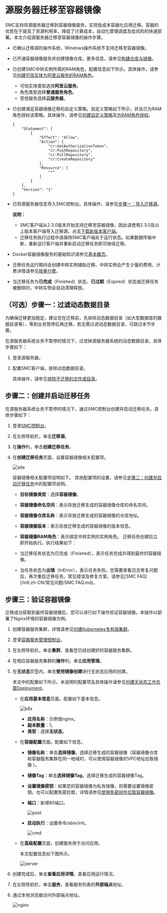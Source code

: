 # 源服务器迁移至容器镜像

SMC支持将源服务器迁移到容器镜像服务，实现低成本容器化应用迁移。容器的优势在于提高了资源利用率，降低了计算成本，自动化管理调度及低风险的快速部署。本文介绍源服务器迁移至容器镜像的操作步骤。

-   已确认迁移源的操作系统，Windows操作系统不支持迁移至容器镜像。
-   已开通容器镜像服务并创建镜像仓库。更多信息，请参见[构建仓库与镜像]()。
-   已创建SMC中转实例所需的RAM角色，配置信息如下所示。具体操作，请参见[创建可信实体为阿里云服务的RAM角色](/intl.zh-CN/角色管理/创建RAM角色/创建可信实体为阿里云服务的RAM角色.md)。
    -   可信实体类型选择**阿里云服务**。
    -   角色类型选择**普通服务角色**。
    -   受信服务选择**云服务器**。
-   已创建满足容器镜像迁移的自定义策略。自定义策略如下所示，并且已为RAM角色授权该策略。具体操作，请参见[创建自定义策略](/intl.zh-CN/权限策略管理/自定义策略/创建自定义策略.md)及[为RAM角色授权](/intl.zh-CN/角色管理/为RAM角色授权.md)。

    ```
    {
        "Statement": [
            {
                "Effect": "Allow",
                "Action": [
                    "cr:GetAuthorizationToken",
                    "cr:PushRepository",
                    "cr:PullRepository",
                    "cr:CreateRepository"
                ],
                "Resource": [
                    "*"
                ]
            }
        ],
        "Version": "1"
    }
    ```

-   已将源服务器信息导入SMC控制台。具体操作，请参见[步骤一：导入迁移源](/intl.zh-CN/用户指南/步骤一：导入迁移源.md)。

    **说明：**

    -   SMC客户端从2.3.0版本开始支持迁移至容器镜像，因此请使用2.3.0及以上版本客户端导入迁移源。点击[下载新版本客户端](http://p2v-tools.oss-cn-hangzhou.aliyuncs.com/smc/Alibaba_Cloud_Migration_Tool.zip)。
    -   迁移任务执行过程中请保持SMC客户端处于运行状态。如果数据传输中断，重新运行客户端并重新启动迁移任务即可继续迁移。

-   Docker容器镜像服务的基础知识请参见[基本概念]()。
-   迁移任务运行期间会创建中转实例辅助迁移。中转实例会产生少量的费用，计费详情请参见[按量付费](/intl.zh-CN/产品计费/计费方式/按量付费.md)。
-   当迁移任务为**已完成**（Finished）状态、**已过期**（Expired）状态或迁移任务被删除时，中转实例会自动清理释放。

## （可选）步骤一：过滤动态数据目录

为确保迁移更加稳定，建议您在迁移前，先排除动态数据目录（如大型数据库的数据目录等），等到业务暂停后再迁移。若无需过滤动态数据目录，可跳过本节步骤。

在源服务器系统业务不暂停的情况下，过滤掉源服务器系统的动态数据目录。具体步骤如下：

1.  登录源服务器。

2.  配置SMC客户端，排除动态数据目录。

    具体操作，请参见[排除不迁移的文件或目录](/intl.zh-CN/用户指南/步骤一：导入迁移源.mdstep_pln_qm7_6rn)。


## 步骤二：创建并启动迁移任务

在源服务器系统业务不暂停的情况下，通过SMC控制台创建并启动迁移任务。具体步骤如下：

1.  登录[SMC控制台](https://smc.console.aliyun.com/)。

2.  在左侧导航栏，单击**迁移源**。

3.  在**操作**列，单击**创建迁移任务**。

4.  在**创建迁移任务**页面，设置容器镜像相关配置项。

    ![site](https://static-aliyun-doc.oss-accelerate.aliyuncs.com/assets/img/zh-CN/3763659951/p128528.png)

    容器镜像相关配置项说明如下。 其他配置项的设置，请参见[步骤二：创建并启动迁移任务](/intl.zh-CN/用户指南/步骤二：创建并启动迁移任务.md)中的配置项说明。

    -   **目标镜像类型**：选择**容器镜像**。
    -   **容器镜像命名空间**：表示存放迁移生成的容器镜像仓库的命名空间。
    -   **容器镜像仓库名称**：表示存放迁移生成的容器镜像的仓库地址。
    -   **容器镜像版本**：表示存放迁移生成的容器镜像的版本信息。
    -   **容器镜像RAM角色**：表示绑定中转实例的实例角色。
    迁移任务创建后立即开始执行。执行结果如下：

    -   当迁移任务状态为已完成（Finished），表示任务完成并得到最终的容器镜像。
    -   当任务状态为**出错**（InError），表示任务失败。您需要查看日志修复问题后，再次重启迁移任务。常见错误及修复方案，请参见[SMC FAQ](/intl.zh-CN/常见问题/SMC FAQ.md)。

## 步骤三：验证容器镜像

迁移成功获取到最终容器镜像后，您可以进行如下操作验证容器镜像。本操作以部署了Nginx环境的容器镜像为例。

1.  创建容器服务集群，详情请参见[创建Kubernetes专有版集群](/intl.zh-CN/Kubernetes集群用户指南/集群/创建集群/创建Kubernetes专有版集群.md)。

2.  登录[容器服务管理控制台](https://cs.console.aliyun.com)。

3.  在左侧导航栏，单击**集群**，查看您已经创建好的容器服务集群。

4.  在相应容器服务集群的**操作**列，单击**应用管理**。

5.  在**无状态**页签内，单击**使用镜像创建**进行无状态应用的创建。

    本文中的配置如下所示。未说明的配置项及具体操作请参见[创建无状态工作负载Deployment](/intl.zh-CN/Kubernetes集群用户指南/应用/工作负载/创建无状态工作负载Deployment.md)。

    -   在**应用基本信息**页面。配置如下基本信息。

        ![k8s](https://static-aliyun-doc.oss-accelerate.aliyuncs.com/assets/img/zh-CN/3763659951/p139754.png)

        -   **应用名称**：示例值nginx。
        -   **副本数量**：1。
        -   **类型**：选择**无状态**。
    -   在**容器配置**页面。配置如下信息。
        -   **镜像名称**：单击**选择镜像**。选择迁移生成的容器镜像（容器镜像仓库和容器服务集群在同一地域时，可以使用容器镜像的VPC地址拉取镜像 ）。
        -   **镜像Tag**：单击**选择镜像Tag**。选择迁移生成的容器镜像Tag。
        -   **设置镜像密钥**：如果您的容器镜像为私有镜像，则需要设置镜像密钥。也可以配置免密拉取，详情请参见[使用免密组件拉取容器镜像](/intl.zh-CN/Kubernetes集群用户指南/应用/镜像/使用免密组件拉取容器镜像.md)。
        -   **端口**：新增80端口。

            ![post](https://static-aliyun-doc.oss-accelerate.aliyuncs.com/assets/img/zh-CN/3763659951/p128494.png)

        -   **启动执行**：设置命令/sbin/init。

            ![cmd](https://static-aliyun-doc.oss-accelerate.aliyuncs.com/assets/img/zh-CN/3763659951/p128496.png)

    -   在**高级配置**页面，创建服务用于访问应用。

        本文配置信息如下图所示。

        ![server](https://static-aliyun-doc.oss-accelerate.aliyuncs.com/assets/img/zh-CN/3763659951/p128500.png)

6.  创建完成后，单击**查看应用详情**。查看应用运行情况。

7.  在左侧导航栏，单击**服务**，查看服务列表的**外部端点**地址。

8.  通过本地浏览器访问外部端点地址。

    ![nginx](https://static-aliyun-doc.oss-accelerate.aliyuncs.com/assets/img/zh-CN/4763659951/p128509.png)


